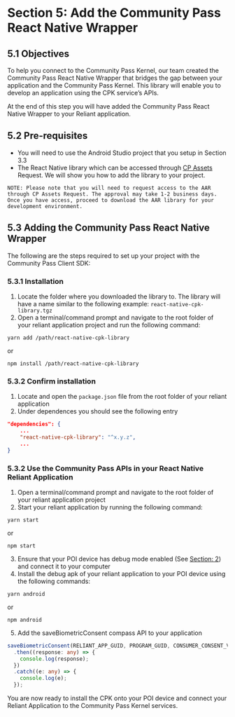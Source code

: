 # Section 5: Add the Community Pass React Native Wrapper

## 5.1 Objectives

To help you connect to the Community Pass Kernel, our team created the Community Pass React Native Wrapper that bridges the gap between your application and the Community Pass Kernel. This library will enable you to develop an application using the CPK service’s APIs.

At the end of this step you will have added the Community Pass React Native Wrapper to your Reliant application.

## 5.2 Pre-requisites

- You will need to use the Android Studio project that you setup in Section 3.3
- The React Native library which can be accessed through [CP Assets](https://developer.mastercard.com/cp-kernel-integration-api/documentation/cp-assets/cp-assets-request/) Request. We will show you how to add the library to your project.

```
NOTE: Please note that you will need to request access to the AAR through CP Assets Request. The approval may take 1-2 business days. Once you have access, proceed to download the AAR library for your development environment.
```

## 5.3 Adding the Community Pass React Native Wrapper

The following are the steps required to set up your project with the Community Pass Client SDK:

### 5.3.1 Installation

1. Locate the folder where you downloaded the library to. The library will have a name similar to the following example: `react-native-cpk-library.tgz`
2. Open a terminal/command prompt and navigate to the root folder of your reliant application project and run the following command:

```
yarn add /path/react-native-cpk-library
```

or

```
npm install /path/react-native-cpk-library
```

### 5.3.2 Confirm installation

1. Locate and open the `package.json` file from the root folder of your reliant application
2. Under dependences you should see the following entry

```json
"dependencies": {
    ...
    "react-native-cpk-library": "^x.y.z",
    ...
}

```

### 5.3.2 Use the Community Pass APIs in your React Native Reliant Application

1. Open a terminal/command prompt and navigate to the root folder of your reliant application project
2. Start your reliant application by running the following command:

```
yarn start
```

or

```
npm start
```

3. Ensure that your POI device has debug mode enabled (See [Section: 2](device-setup.md)) and connect it to your computer
4. Install the debug apk of your reliant application to your POI device using the following commands:

```
yarn android
```

or

```
npm android
```

5. Add the saveBiometricConsent compass API to your application

```typescript
saveBiometricConsent(RELIANT_APP_GUID, PROGRAM_GUID, CONSUMER_CONSENT_VALUE)
  .then((response: any) => {
    console.log(response);
  })
  .catch((e: any) => {
    console.log(e);
  });
```

You are now ready to install the CPK onto your POI device and connect your Reliant Application to the Community Pass Kernel services.
